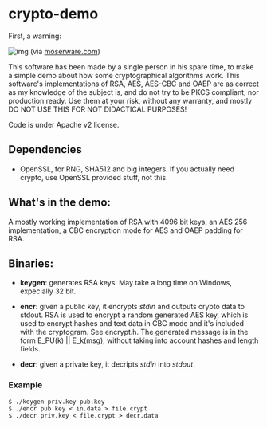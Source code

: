 # crypto-demo

First, a warning:

![img](http://i.imgur.com/YfFj3BG.png)
(via [moserware.com](http://www.moserware.com/2009/09/stick-figure-guide-to-advanced.html))

This software has been made by a single person in his spare time, to make a simple demo about how some cryptographical algorithms work.
This software's implementations of RSA, AES, AES-CBC and OAEP are as correct as my knowledge of the subject is, and do not try to be PKCS compliant, nor production ready.
Use them at your risk, without any warranty, and mostly DO NOT USE THIS FOR NOT DIDACTICAL PURPOSES!

Code is under Apache v2 license.

## Dependencies
- OpenSSL, for RNG, SHA512 and big integers. If you actually need crypto, use OpenSSL provided stuff, not this.

## What's in the demo:

A mostly working implementation of RSA with 4096 bit keys, an AES 256 implementation, a CBC encryption mode for AES and OAEP padding for RSA.

## Binaries:
* **keygen**: generates RSA keys. May take a long time on Windows, expecially 32 bit.

* **encr**: given a public key, it encrypts _stdin_ and outputs crypto data to stdout. RSA is used to encrypt a random generated AES key, which is used to encrypt hashes and text data in CBC mode and it's included with the cryptogram.
        See encrypt.h. The generated message is in the form E_PU(k) || E_k(msg), without taking into account hashes and length fields.
        
* **decr**: given a private key, it decripts _stdin_ into _stdout_. 

### Example
```
$ ./keygen priv.key pub.key
$ ./encr pub.key < in.data > file.crypt
$ ./decr priv.key < file.crypt > decr.data
```


